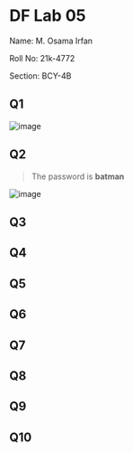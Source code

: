 # DF Lab 05
Name: M. Osama Irfan

Roll No: 21k-4772

Section: BCY-4B
## Q1
![image](https://user-images.githubusercontent.com/115397536/224506279-a32ff9ab-7662-48b1-85db-a4842c547d7c.png)

## Q2
> The password is **batman**

![image](https://user-images.githubusercontent.com/115397536/224506385-989f395a-648c-4597-b5ce-a78d70e93aa9.png)


## Q3


## Q4


## Q5


## Q6


## Q7


## Q8


## Q9


## Q10
